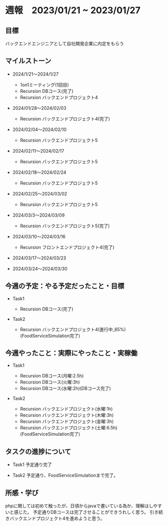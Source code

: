 # 週報　2023/01/21 ~ 2023/01/27

## 目標
バックエンドエンジニアとして自社開発企業に内定をもらう

## マイルストーン
- 2024/1/21〜2024/1/27
    - 1on1ミーティング(1回目)
    - Recursion DBコース(完了)
    - Recursion バックエンドプロジェクト4

- 2024/01/28〜2024/02/03
    - Recursion バックエンドプロジェクト4(完了)
- 2024/02/04〜2024/02/10
    - Recursion バックエンドプロジェクト5
- 2024/02/11〜2024/02/17
    - Recursion バックエンドプロジェクト5
- 2024/02/18〜2024/02/24
    - Recursion バックエンドプロジェクト5
- 2024/02/25〜2024/03/02
    - Recursion バックエンドプロジェクト5
- 2024/03/3〜2024/03/09
    - Recursion バックエンドプロジェクト5(完了)
- 2024/03/10〜2024/03/16
    - Recursion フロントエンドプロジェクト4(完了)
- 2024/03/17〜2024/03/23
- 2024/03/24〜2024/03/30
## 今週の予定：やる予定だったこと・目標
- Task1
    - Recursion DBコース(完了)

- Task2
    - Recursion バックエンドプロジェクト4(進行中_65%)(FoodServiceSimulation完了)

## 今週やったこと：実際にやったこと・実稼働
- Task1
    - Recursion DBコース(月曜:2.5h)
    - Recursion DBコース(火曜:3h)
    - Recursion DBコース(水曜:2h)(DBコース完了)

- Task2
    - Recursion バックエンドプロジェクト(水曜:1h)
    - Recursion バックエンドプロジェクト(木曜:3h)
    - Recursion バックエンドプロジェクト(金曜:3h)
    - Recursion バックエンドプロジェクト(土曜:6.5h)(FoodServiceSimulation完了)


## タスクの進捗について
- Task1
    予定通り完了

- Task2
    予定通り、FoodServiceSimulationまで完了。




## 所感・学び
phpに関しては初めて触ったが、日頃からjavaで書いている為か、理解はしやすいと感じた。
予定通りDBコースは完了させることができうれしく思う。
引き続きバックエンドプロジェクト4を進めようと思う。